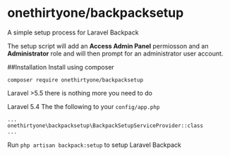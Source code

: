 # onethirtyone/backpacksetup
A simple setup process for Laravel Backpack

The setup script will add an **Access Admin Panel** permiosson 
 and an **Administrator** role and will then prompt for an administrator
 user account.
 
 ##Installation
 Install using composer
 ```$xslt
composer require onethirtyone/backpacksetup
```

Laravel >5.5 there is nothing more you need to do

Laravel 5.4  The the following to your `config/app.php`
```$xslt
...
onethirtyone\backpacksetup\BackpackSetupServiceProvider::class
...
```

Run `php artisan backpack:setup` to setup Laravel Backpack



